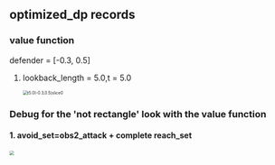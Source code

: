 ## optimized_dp records

### value function

defender = [-0.3, 0.5]

1. lookback_length = 5.0,t = 5.0

   <img src="/localhome/hha160/Desktop/SFU Vault/SFU-博1/CMPT Directed Reading/Reimplement_figures/t5.0(-0.3,0.5)slice0.png" alt="t5.0(-0.3,0.5)slice0" style="zoom:50%;" />

   

### Debug for the 'not rectangle' look with the value function

#### 1. avoid_set=obs2_attack + complete reach_set

<img src="/localhome/hha160/optimized_dp/MRAG/debug_figures/debug1.png" style="zoom:50%;" />